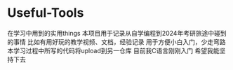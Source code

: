 # Useful-Tools
在学习中用到的实用things
本项目用于记录从自学编程到2024年考研旅途中碰到的事情
比如有用好玩的教学视频、文档，经验记录
用于方便小白入门，少走弯路
本学习过程中所写的代码将upload到另一仓库
目前我C语言刚刚入门
希望我能坚持下去
